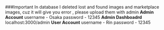 ###Important
In database I deleted lost and found images and marketplace images, cuz it will give you error , please upload them with admin
**Admin Account**
username - Osaka
password - 12345
**Admin Dashboadrd**
localhost:3000/admin
**User Account**
username - Rin
password - 12345
